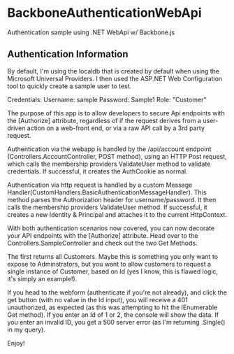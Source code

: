 BackboneAuthenticationWebApi
============================

Authentication sample using .NET WebApi w/ Backbone.js

Authentication Information
-------------------------

By default, I'm using the localdb that is created by default when using the Microsoft Universal Providers. I then used the ASP.NET Web Configuration tool to quickly create a sample user to test.

Credentials: 
    Username: sample
    Password: Sample1
	Role: "Customer"

The purpose of this app is to allow developers to secure Api endpoints with the [Authorize] attribute, regardless of if the request derives from a user-driven action on a web-front end, or via a raw API call by a 3rd party request.

Authentication via the webapp is handled by the /api/account endpoint (Controllers.AccountController, POST method), using an HTTP Post request, which calls the membership providers ValidateUser method to validate credentials. If successful, it creates the AuthCookie as normal. 

Authentication via http request is handled by a custom Message Handler(CustomHandlers.BasicAuthenticationMessageHandler). This method parses the Authorization header for username/password. It then calls the membership providers ValidateUser method. If successful, it creates a new Identity & Principal and attaches it to the current HttpContext.

With both authentication scenarios now covered, you can now decorate your API endpoints with the [Authorize] attribute. Head over to the Controllers.SampleController and check out the two Get Methods.

The first returns all Customers. Maybe this is something you only want to expose to Adminstrators, but you want to allow customers to request a single instance of Customer, based on Id (yes I know, this is flawed logic, it's simply an example!). 

If you head to the webform (authenticate if you're not already), and click the get button (with no value in the Id input), you will receive a 401 unauthorized, as expected (as this was attempting to hit the IEnumerable Get method). If you enter an Id of 1 or 2, the console will show the data. If you enter an invalid ID, you get a 500 server error (as I'm returning .Single() in my query). 

Enjoy!